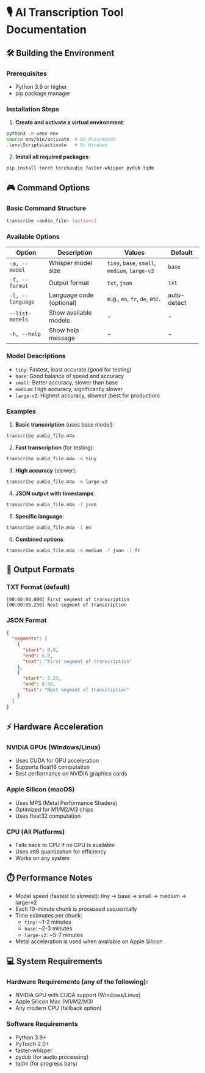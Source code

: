 # 🎙️ AI Transcription Tool Documentation

## 🛠️ Building the Environment

### Prerequisites
- Python 3.9 or higher
- pip package manager

### Installation Steps

1. **Create and activate a virtual environment**:
```bash
python3 -m venv env
source env/bin/activate  # On Unix/macOS
.\env\Scripts\activate   # On Windows
```

2. **Install all required packages**:
```bash
pip install torch torchaudio faster-whisper pydub tqdm
```

## 🎮 Command Options

### Basic Command Structure
```bash
transcribe <audio_file> [options]
```

### Available Options
| Option | Description | Values | Default |
|--------|-------------|---------|---------|
| `-m, --model` | Whisper model size | `tiny`, `base`, `small`, `medium`, `large-v2` | `base` |
| `-f, --format` | Output format | `txt`, `json` | `txt` |
| `-l, --language` | Language code (optional) | e.g., `en`, `fr`, `de`, etc. | auto-detect |
| `--list-models` | Show available models | - | - |
| `-h, --help` | Show help message | - | - |

### Model Descriptions
- `tiny`: Fastest, least accurate (good for testing)
- `base`: Good balance of speed and accuracy
- `small`: Better accuracy, slower than base
- `medium`: High accuracy, significantly slower
- `large-v2`: Highest accuracy, slowest (best for production)

### Examples
1. **Basic transcription** (uses base model):
```bash
transcribe audio_file.m4a
```

2. **Fast transcription** (for testing):
```bash
transcribe audio_file.m4a -m tiny
```

3. **High accuracy** (slower):
```bash
transcribe audio_file.m4a -m large-v2
```

4. **JSON output with timestamps**:
```bash
transcribe audio_file.m4a -f json
```

5. **Specific language**:
```bash
transcribe audio_file.m4a -l en
```

6. **Combined options**:
```bash
transcribe audio_file.m4a -m medium -f json -l fr
```

## 📝 Output Formats

### TXT Format (default)
```
[00:00:00.000] First segment of transcription
[00:00:05.230] Next segment of transcription
```

### JSON Format
```json
{
  "segments": [
    {
      "start": 0.0,
      "end": 5.0,
      "text": "First segment of transcription"
    },
    {
      "start": 5.23,
      "end": 8.95,
      "text": "Next segment of transcription"
    }
  ]
}
```

## ⚡ Hardware Acceleration

### NVIDIA GPUs (Windows/Linux)
- Uses CUDA for GPU acceleration
- Supports float16 computation
- Best performance on NVIDIA graphics cards

### Apple Silicon (macOS)
- Uses MPS (Metal Performance Shaders)
- Optimized for M1/M2/M3 chips
- Uses float32 computation

### CPU (All Platforms)
- Falls back to CPU if no GPU is available
- Uses int8 quantization for efficiency
- Works on any system

## ⏱️ Performance Notes
- Model speed (fastest to slowest): tiny → base → small → medium → large-v2
- Each 10-minute chunk is processed sequentially
- Time estimates per chunk:
  - `tiny`: ~1-2 minutes
  - `base`: ~2-3 minutes
  - `large-v2`: ~5-7 minutes
- Metal acceleration is used when available on Apple Silicon

## 💻 System Requirements

### Hardware Requirements (any of the following):
- NVIDIA GPU with CUDA support (Windows/Linux)
- Apple Silicon Mac (M1/M2/M3)
- Any modern CPU (fallback option)

### Software Requirements
- Python 3.9+
- PyTorch 2.0+
- faster-whisper
- pydub (for audio processing)
- tqdm (for progress bars)

